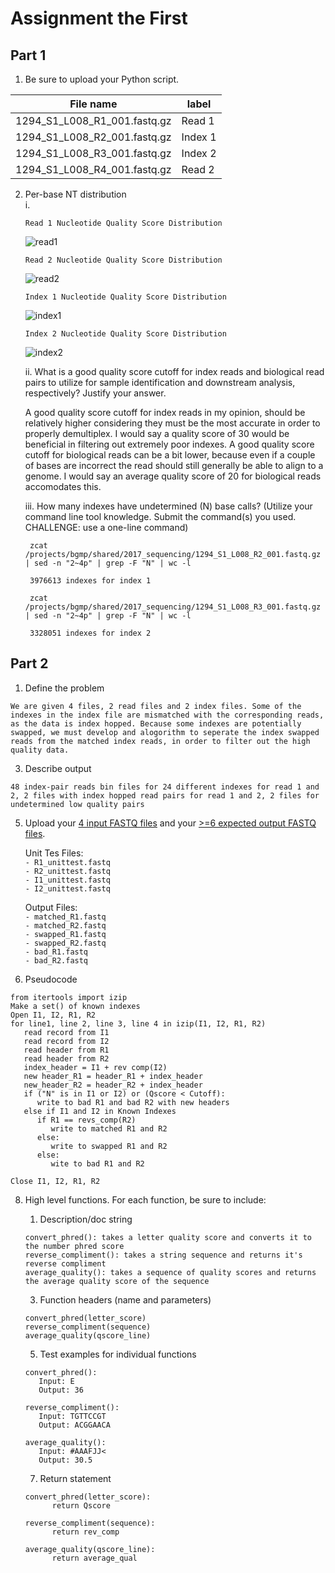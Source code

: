 # Assignment the First

## Part 1
1. Be sure to upload your Python script.

| File name | label |
|---|---|
| 1294_S1_L008_R1_001.fastq.gz | Read 1 |
| 1294_S1_L008_R2_001.fastq.gz | Index 1 |
| 1294_S1_L008_R3_001.fastq.gz | Index 2 |
| 1294_S1_L008_R4_001.fastq.gz | Read 2 |

2. Per-base NT distribution    
   i.  
   
       Read 1 Nucleotide Quality Score Distribution  
      ![read1](https://user-images.githubusercontent.com/52551690/127605116-afde4c14-cac9-479e-b74d-901c19138101.jpeg)  
        
       Read 2 Nucleotide Quality Score Distribution 
      ![read2](https://user-images.githubusercontent.com/52551690/127605235-fcde86c2-de8c-4b86-9a78-c76bd29630c1.jpeg)  
    
       Index 1 Nucleotide Quality Score Distribution 
      ![index1](https://user-images.githubusercontent.com/52551690/127605279-8872b689-1860-4bd3-8e8a-621b363476e5.jpeg)  
    
       Index 2 Nucleotide Quality Score Distribution 
      ![index2](https://user-images.githubusercontent.com/52551690/127605356-ea9afaf6-6203-460b-a4c9-fb71a2cc40b3.jpeg)      
    
    ii. What is a good quality score cutoff for index reads and biological read pairs to utilize for sample identification and downstream analysis, respectively?           Justify your answer.  
     
      A good quality score cutoff for index reads in my opinion, should be relatively higher considering they must be the most accurate in order to properly              demultiplex. I would say a quality score of 30 would be beneficial in filtering out extremely poor indexes. A good quality score cutoff for biological              reads can be a bit lower, because even if a couple of bases are incorrect the read should still generally be able to align to a genome. I would say an              average quality score of 20 for biological reads accomodates this.    
         
    iii. How many indexes have undetermined (N) base calls? (Utilize your command line tool knowledge. Submit the command(s) you used. CHALLENGE: use a one-line             command)
            
            
        zcat /projects/bgmp/shared/2017_sequencing/1294_S1_L008_R2_001.fastq.gz | sed -n "2~4p" | grep -F "N" | wc -l  
            
        3976613 indexes for index 1  
            
        zcat /projects/bgmp/shared/2017_sequencing/1294_S1_L008_R3_001.fastq.gz | sed -n "2~4p" | grep -F "N" | wc -l  
            
        3328051 indexes for index 2    
            
         
## Part 2
1. Define the problem

``` 
We are given 4 files, 2 read files and 2 index files. Some of the indexes in the index file are mismatched with the corresponding reads, as the data is index hopped. Because some indexes are potentially swapped, we must develop and alogorithm to seperate the index swapped reads from the matched index reads, in order to filter out the high quality data. 
```

3. Describe output

``` 
48 index-pair reads bin files for 24 different indexes for read 1 and 2, 2 files with index hopped read pairs for read 1 and 2, 2 files for undetermined low quality pairs
```

5. Upload your [4 input FASTQ files](../TEST-input_FASTQ) and your [>=6 expected output FASTQ files](../TEST-output_FASTQ).

   Unit Tes Files:  
   ``` - R1_unittest.fastq ```    
   ``` - R2_unittest.fastq ```  
   ``` - I1_unittest.fastq ```  
   ``` - I2_unittest.fastq ```  
   
   Output Files:  
   ``` - matched_R1.fastq ```     
   ``` - matched_R2.fastq ```   
   ``` - swapped_R1.fastq ```   
   ``` - swapped_R2.fastq ```  
   ``` - bad_R1.fastq ```     
   ``` - bad_R2.fastq ```   


7. Pseudocode

```
from itertools import izip
Make a set() of known indexes   
Open I1, I2, R1, R2   
for line1, line 2, line 3, line 4 in izip(I1, I2, R1, R2)   
   read record from I1      
   read record from I2  
   read header from R1   
   read header from R2  
   index_header = I1 + rev comp(I2)    
   new header_R1 = header_R1 + index_header   
   new_header_R2 = header_R2 + index_header      
   if ("N" is in I1 or I2) or (Qscore < Cutoff):           
      write to bad R1 and bad R2 with new headers    
   else if I1 and I2 in Known Indexes    
      if R1 == revs_comp(R2)   
         write to matched R1 and R2   
      else: 
         write to swapped R1 and R2  
      else:    
         wite to bad R1 and R2
         
Close I1, I2, R1, R2
```

8. High level functions. For each function, be sure to include:  
    1. Description/doc string 
         
      ```
      convert_phred(): takes a letter quality score and converts it to the number phred score   
      reverse_compliment(): takes a string sequence and returns it's reverse compliment    
      average_quality(): takes a sequence of quality scores and returns the average quality score of the sequence     
      ```
    3. Function headers (name and parameters)    

      ```
      convert_phred(letter_score)  
      reverse_compliment(sequence)  
      average_quality(qscore_line) 
      ```

    5. Test examples for individual functions        

      ```
      convert_phred():  
         Input: E  
         Output: 36    
         
      reverse_compliment():    
         Input: TGTTCCGT  
         Output: ACGGAACA               
      
      average_quality():     
         Input: #AAAFJJ<    
         Output: 30.5 
      ```
         
    7. Return statement        

      ```
      convert_phred(letter_score):    
            return Qscore
            
      reverse_compliment(sequence):    
            return rev_comp  
            
      average_quality(qscore_line):      
            return average_qual     
      ```
            
         
         
         
         
